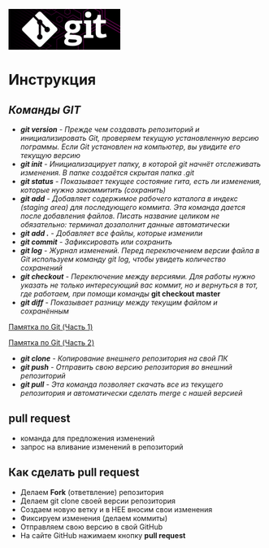 ![Логотип](/pictures/git.png)
# **Инструкция**
## ***Команды GIT***
* ***git version*** - *Прежде чем создавать репозиторий и инициализировать Git, проверяем текущую установленную версию пограммы. Если Git установлен на компьютер, вы увидите его текущую версию*
* ***git init*** - *Инициализацирует папку, в которой git начнёт отслеживать изменения. В папке создаётся скрытая папка .git*
* ***git status*** - *Показывает текущее состояние гита, есть ли изменения, которые нужно закоммитить (сохранить)*
* ***git add*** - *Добавляет содержимое рабочего каталога в индекс (staging area) для последующего коммита. Эта команда дается после добавления файлов. Писать название целиком не обязательно: терминал дозаполнит данные автоматически*
* ***git add .*** - *Добавляет все файлы, которые изменили*
* ***git commit*** - *Зафиксировать или сохранить*
* ***git log*** - *Журнал изменений. Перед переключением версии файла в Git используем команду git log, чтобы увидеть количество сохранений*
* ***git checkout*** - *Переключение между версиями. Для работы нужно указать не только интересующий вас коммит, но и вернуться в тот, где работаем, при помощи команды* **git checkout master**
* ***git diff*** - *Показывает разницу между текущим файлом и сохранённым*

[Памятка по Git (Часть 1) ](https://habr.com/ru/post/541258/)

[Памятка по Git (Часть 2) ](https://habr.com/ru/post/542616/)
* ***git clone*** - *Копирование внешнего репозитория на свой ПК*
* ***git push*** - *Отправить свою версию репозитория во внешний репозиторий*
* ***git pull*** - *Эта команда позволяет скачать все из текущего репозитория и автоматически сделать merge с нашей версией*
## pull request
* команда для предложения изменений
* запрос на вливание изменений в репозиторий
## Как сделать pull request
* Делаем **Fork** (ответвление) репозитория 
* Делаем git clone своей версии репозитория 
* Создаем новую ветку и в НЕЕ вносим свои изменения
* Фиксируем изменения (делаем коммиты)
* Отправляем свою версию в свой GitHub
* На сайте GitHub нажимаем кнопку **pull request**

